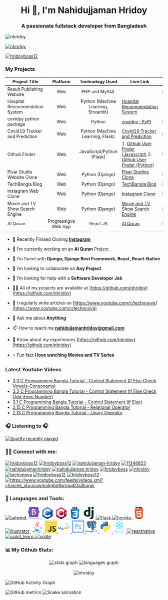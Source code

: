 <h1 align="center">Hi 👋, I'm Nahidujjaman Hridoy</h1>
<h3 align="center">A passionate fullstack developer from Bangladesh</h3>

<p align="left"> <img src="https://komarev.com/ghpvc/?username=nhridoy&label=Profile%20views&color=0e75b6&style=flat" alt="nhridoy" /> </p>

<p align="left"> <a href="https://github.com/ryo-ma/github-profile-trophy"><img src="https://github-profile-trophy.vercel.app/?username=nhridoy&theme=dracula" alt="nhridoy" /></a> </p>

<p align="left"> <a href="https://twitter.com/hridoyboss12" target="blank"><img src="https://img.shields.io/twitter/follow/hridoyboss12?logo=twitter&style=for-the-badge" alt="hridoyboss12" /></a> </p>

### My Projects
| Project Title  | Platform  | Technology Used  | Live Link  | Role  |
| ------------ | :------------: | :------------: | ------------ | ------------ |
| Result Publishing Website  | Web  | PHP and MySQL  |   | Individual  |
| Hospital Recommendation System  | Web  | Python (Machine Learning, Streamlit)  | [Hospital Recommendation System](https://share.streamlit.io/nhridoy/hospital-recommendation-system/main/Hospital_Recommender.py "Hospital Recommendation System")  | TeamWork  |
|  covidpy python package  | Web  | Python  | [covidpy · PyPI](https://pypi.org/project/covidpy/ "covidpy · PyPI")  | Individual  |
| Covid19 Tracker and Prediction  | Web  | Python (Machine Learning, Flask)  | [Covid19 Tracker and  Prediction](http://covid19-predict.herokuapp.com/ "Covid19 Tracker and  Prediction")   | Individual |
| Github Finder  | Web  | JavaScript/Python (Flask)  | 1. [Github User Finder (Javascript)](https://nhridoy.github.io/github-finder/ "Github User Finder (Javascript)") 2. [Github User Finder (Python)](http://github-profile-lookup.herokuapp.com/ "Github User Finder (Python)")  | Individual  |
| Pixar Studio Website Clone  | Web  |  Python (Django)  | [Pixar Studios Clone](http://nhridoy-pixar-clone.herokuapp.com/ "Pixar Studios Clone")  | Individual  |
| TechBangla Blog  | Web  |  Python (Django)  | [TechBangla Blog](https://nhridoy-django-blog-one.herokuapp.com/ "TechBangla Blog")  | Individual  |
| Instagram Web Clone  | Web  |  Python (Django)  | [Instagram Clone](http://nhridoy-instagram-clone.herokuapp.com/ "Instagram Clone")  | Individual  |
| Movie and TV Show Search Engine  | Web  |  Python (Django)  | [Movie and TV Show Search Engine](https://movie-and-tv.herokuapp.com/ "Movie and TV Show Search Engine")  | Individual  |
| Al Quran  |  Progressigve Web App | React JS  | [Al Quran](https://elated-spence-963691.netlify.app/)  | Individual  |
|   |   |   |   |   |




- 🔭 Recently Finised Cloning [**Instagram**](https://nhridoy-instagram-clone.herokuapp.com)

- 🔭 I’m currently working on an **Al Quran** Project

- 🌱 I’m fluent with **Django, Django Rest Framework, React, React-Native**

- 👯 I’m looking to collaborate on **Any Project**

- 🤝 I’m looking for help with a **Software Developer Job**

- 👨‍💻 All of my projects are available at [https://github.com/nhridoy](https://github.com/nhridoy)

- 📝 I regularly write articles on [https://www.youtube.com/c/techonova](https://www.youtube.com/c/techonova)

- 💬 Ask me about **Anything**

- 📫 How to reach me **nahidujjamanhridoy@gmail.com**

- 📄 Know about my experiences [https://github.com/nhridoy](https://github.com/nhridoy)

- ⚡ Fun fact **I love watching Movies and TV Series**

### Latest Youtube Videos
<!-- YOUTUBE:START -->
- [3.3 C Programming Bangla Tutorial - Control Statement &lpar;If Else Check Vowels-Consonants&rpar;](https://www.youtube.com/watch?v=RsQegyyRFfo)
- [3.2 C Programming Bangla Tutorial - Control Statement &lpar;If Else Check Odd-Even Number&rpar;](https://www.youtube.com/watch?v=RYxAAEbz8nA)
- [3.1 C Programming Bangla Tutorial - Control Statement &lpar;If Else&rpar;](https://www.youtube.com/watch?v=hPqoeRTiwK4)
- [2.15 C Programming Bangla Tutorial - Relational Operator](https://www.youtube.com/watch?v=aAJepgpCHuU)
- [2.13 C Programming Bangla Tutorial - Unary Operator](https://www.youtube.com/watch?v=KKjmL9R_VYo)
<!-- YOUTUBE:END -->

### 🎧 Listening to 🎧
[![Spotify recently played](https://spotify-recently-played-readme.vercel.app/api?user=76g3a8l8c1uhjzpkcxd8o2w5x&unique=true)](https://open.spotify.com/user/76g3a8l8c1uhjzpkcxd8o2w5x)

###

<h3 align="left">🙋‍♂️ Connect with me:</h3>
<p align="left">
<a href="https://codepen.io/hridoyboss12" target="blank"><img align="center" src="https://raw.githubusercontent.com/rahuldkjain/github-profile-readme-generator/master/src/images/icons/Social/codepen.svg" alt="hridoyboss12" height="30" width="40" /></a>
<a href="https://twitter.com/hridoyboss12" target="blank"><img align="center" src="https://raw.githubusercontent.com/rahuldkjain/github-profile-readme-generator/master/src/images/icons/Social/twitter.svg" alt="hridoyboss12" height="30" width="40" /></a>
<a href="https://linkedin.com/in/nahidujjaman-hridoy" target="blank"><img align="center" src="https://raw.githubusercontent.com/rahuldkjain/github-profile-readme-generator/master/src/images/icons/Social/linked-in-alt.svg" alt="nahidujjaman-hridoy" height="30" width="40" /></a>
<a href="https://stackoverflow.com/users/11348853" target="blank"><img align="center" src="https://raw.githubusercontent.com/rahuldkjain/github-profile-readme-generator/master/src/images/icons/Social/stack-overflow.svg" alt="11348853" height="30" width="40" /></a>
<a href="https://kaggle.com/nahidujjamanhridoy" target="blank"><img align="center" src="https://raw.githubusercontent.com/rahuldkjain/github-profile-readme-generator/master/src/images/icons/Social/kaggle.svg" alt="nahidujjamanhridoy" height="30" width="40" /></a>
<a href="https://fb.com/nahidujjaman.hridoy" target="blank"><img align="center" src="https://raw.githubusercontent.com/rahuldkjain/github-profile-readme-generator/master/src/images/icons/Social/facebook.svg" alt="nahidujjaman.hridoy" height="30" width="40" /></a>
<a href="https://instagram.com/hridoyboss" target="blank"><img align="center" src="https://raw.githubusercontent.com/rahuldkjain/github-profile-readme-generator/master/src/images/icons/Social/instagram.svg" alt="hridoyboss" height="30" width="40" /></a>
<a href="https://www.behance.net/nhridoy" target="blank"><img align="center" src="https://raw.githubusercontent.com/rahuldkjain/github-profile-readme-generator/master/src/images/icons/Social/behance.svg" alt="nhridoy" height="30" width="40" /></a>
<a href="https://www.youtube.com/c/techonova" target="blank"><img align="center" src="https://raw.githubusercontent.com/rahuldkjain/github-profile-readme-generator/master/src/images/icons/Social/youtube.svg" alt="techonova" height="30" width="40" /></a>
<a href="https://www.hackerrank.com/hridoyboss12" target="blank"><img align="center" src="https://raw.githubusercontent.com/rahuldkjain/github-profile-readme-generator/master/src/images/icons/Social/hackerrank.svg" alt="hridoyboss12" height="30" width="40" /></a>
<a href="https://www.leetcode.com/hridoyboss12" target="blank"><img align="center" src="https://raw.githubusercontent.com/rahuldkjain/github-profile-readme-generator/master/src/images/icons/Social/leet-code.svg" alt="hridoyboss12" height="30" width="40" /></a>
<a href="/https://www.youtube.com/feeds/videos.xml?channel_id=ucuwmokgbq8wrqudi0s4kuqw" target="blank"><img align="center" src="https://raw.githubusercontent.com/rahuldkjain/github-profile-readme-generator/master/src/images/icons/Social/rss.svg" alt="https://www.youtube.com/feeds/videos.xml?channel_id=ucuwmokgbq8wrqudi0s4kuqw" height="30" width="40" /></a>
</p>

<h3 align="left">🚀 Languages and Tools:</h3>
<p align="left"> 
<a href="https://tailwindcss.com/" target="_blank" rel="noreferrer"> <img src="https://www.vectorlogo.zone/logos/tailwindcss/tailwindcss-icon.svg" alt="tailwind" width="40" height="40"/> </a> <a href="https://getbootstrap.com" target="_blank"> <img src="https://raw.githubusercontent.com/devicons/devicon/master/icons/bootstrap/bootstrap-plain-wordmark.svg" alt="bootstrap" width="40" height="40"/> </a> <a href="https://www.cprogramming.com/" target="_blank"> <img src="https://raw.githubusercontent.com/devicons/devicon/master/icons/c/c-original.svg" alt="c" width="40" height="40"/> </a> <a href="https://www.w3schools.com/cpp/" target="_blank"> <img src="https://raw.githubusercontent.com/devicons/devicon/master/icons/cplusplus/cplusplus-original.svg" alt="cplusplus" width="40" height="40"/> </a> <a href="https://www.w3schools.com/css/" target="_blank"> <img src="https://raw.githubusercontent.com/devicons/devicon/master/icons/css3/css3-original-wordmark.svg" alt="css3" width="40" height="40"/> </a> <a href="https://www.djangoproject.com/" target="_blank"> <img src="https://raw.githubusercontent.com/devicons/devicon/master/icons/django/django-plain.svg" alt="django" width="40" height="40"/> </a> <a href="https://flask.palletsprojects.com/" target="_blank"> <img src="https://www.vectorlogo.zone/logos/pocoo_flask/pocoo_flask-icon.svg" alt="flask" width="40" height="40"/> </a> <a href="https://heroku.com" target="_blank"> <img src="https://www.vectorlogo.zone/logos/heroku/heroku-icon.svg" alt="heroku" width="40" height="40"/> </a> <a href="https://www.w3.org/html/" target="_blank"> <img src="https://raw.githubusercontent.com/devicons/devicon/master/icons/html5/html5-original-wordmark.svg" alt="html5" width="40" height="40"/> </a> <a href="https://www.adobe.com/in/products/illustrator.html" target="_blank"> <img src="https://www.vectorlogo.zone/logos/adobe_illustrator/adobe_illustrator-icon.svg" alt="illustrator" width="40" height="40"/> </a> <a href="https://www.java.com" target="_blank"> <img src="https://raw.githubusercontent.com/devicons/devicon/master/icons/java/java-original.svg" alt="java" width="40" height="40"/> </a> <a href="https://developer.mozilla.org/en-US/docs/Web/JavaScript" target="_blank"> <img src="https://raw.githubusercontent.com/devicons/devicon/master/icons/javascript/javascript-original.svg" alt="javascript" width="40" height="40"/> </a> <a href="https://www.mysql.com/" target="_blank"> <img src="https://raw.githubusercontent.com/devicons/devicon/master/icons/mysql/mysql-original-wordmark.svg" alt="mysql" width="40" height="40"/> </a> <a href="https://www.photoshop.com/en" target="_blank"> <img src="https://raw.githubusercontent.com/devicons/devicon/master/icons/photoshop/photoshop-line.svg" alt="photoshop" width="40" height="40"/> </a> <a href="https://www.postgresql.org" target="_blank"> <img src="https://raw.githubusercontent.com/devicons/devicon/master/icons/postgresql/postgresql-original-wordmark.svg" alt="postgresql" width="40" height="40"/> </a> <a href="https://www.python.org" target="_blank"> <img src="https://raw.githubusercontent.com/devicons/devicon/master/icons/python/python-original.svg" alt="python" width="40" height="40"/> </a> <a href="https://reactjs.org/" target="_blank"> <img src="https://raw.githubusercontent.com/devicons/devicon/master/icons/react/react-original-wordmark.svg" alt="react" width="40" height="40"/> </a> <a href="https://reactnative.dev/" target="_blank"> <img src="https://reactnative.dev/img/header_logo.svg" alt="reactnative" width="40" height="40"/> </a> <a href="https://scikit-learn.org/" target="_blank"> <img src="https://upload.wikimedia.org/wikipedia/commons/0/05/Scikit_learn_logo_small.svg" alt="scikit_learn" width="40" height="40"/> </a> <a href="https://www.sqlite.org/" target="_blank"> <img src="https://www.vectorlogo.zone/logos/sqlite/sqlite-icon.svg" alt="sqlite" width="40" height="40"/> </a> </p>

<h3 align="left">📊 My Github Stats:</h3>


<div align="center">
  <img src="https://github-readme-stats.vercel.app/api?hide_title=false&hide_rank=false&show_icons=true&include_all_commits=true&count_private=true&disable_animations=false&theme=dracula&locale=en&hide_border=false&username=nhridoy" height="150" alt="stats graph"  />
  <img src="https://github-readme-stats.vercel.app/api/top-langs?locale=en&hide_title=false&layout=compact&card_width=320&langs_count=5&theme=dracula&hide_border=false&username=nhridoy" height="150" alt="languages graph"  />
<p><img align="center" src="https://github-readme-streak-stats.herokuapp.com/?user=nhridoy&theme=dracula" alt="nhridoy" /></p>
</div>


![GitHub Activity Graph](https://activity-graph.herokuapp.com/graph?username=nhridoy&bg_color=0D1117&color=5BCDEC&line=5BCDEC&point=FFFFFF&hide_border=true)

![GitHub metrics](https://metrics.lecoq.io/nhridoy)
<img href="https://raw.githubusercontent.com/nhridoy/nhridoy/blob/output/snake.svg" alt="Snake animation" />


